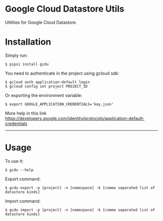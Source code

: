 # Google Cloud Datastore Utils

Utilities for Google Cloud Datastore.


# Installation

Simply run:

    $ pipsi install gcdu

You need to authenticate in the project using gcloud sdk:

    $ gcloud auth application-default login
    $ gcloud config set project PROJECT_ID

Or exporting the environment variable:

    $ export GOOGLE_APPLICATION_CREDENTIALS='key.json'

More help in this link https://developers.google.com/identity/protocols/application-default-credentials

---

# Usage

To use it:

    $ gcdu --help

Export command:

    $ gcdu export -p [project] -n [namespace] -k [comma separated list of datastore kinds]

Import command:

    $ gcdu import -p [project] -n [namespace] -k [comma separated list of datastore kinds]

